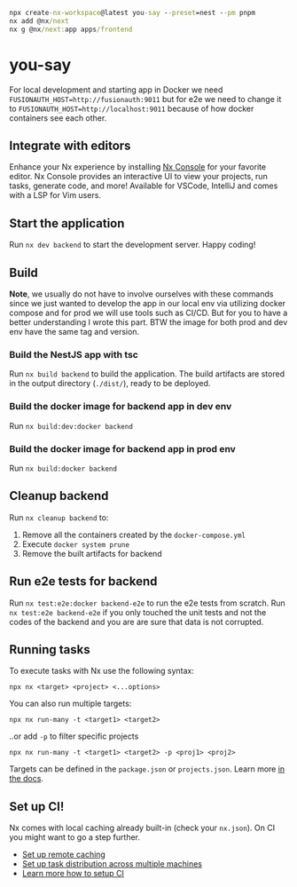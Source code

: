 ```cmd
npx create-nx-workspace@latest you-say --preset=nest --pm pnpm
nx add @nx/next
nx g @nx/next:app apps/frontend
```

# you-say

For local development and starting app in Docker we need `FUSIONAUTH_HOST=http://fusionauth:9011` but for e2e we need to change it to `FUSIONAUTH_HOST=http://localhost:9011` because of how docker containers see each other.

## Integrate with editors

Enhance your Nx experience by installing [Nx Console](https://nx.dev/nx-console) for your favorite editor. Nx Console
provides an interactive UI to view your projects, run tasks, generate code, and more! Available for VSCode, IntelliJ and
comes with a LSP for Vim users.

## Start the application

Run `nx dev backend` to start the development server. Happy coding!

## Build

**Note**, we usually do not have to involve ourselves with these commands since we just wanted to develop the app in our local env via utilizing docker compose and for prod we will use tools such as CI/CD. But for you to have a better understanding I wrote this part. BTW the image for both prod and dev env have the same tag and version.

### Build the NestJS app with tsc

Run `nx build backend` to build the application. The build artifacts are stored in the output directory (`./dist/`), ready to be deployed.

### Build the docker image for backend app in dev env

Run `nx build:dev:docker backend`

### Build the docker image for backend app in prod env

Run `nx build:docker backend`

## Cleanup backend

Run `nx cleanup backend` to:

1. Remove all the containers created by the `docker-compose.yml`
2. Execute `docker system prune`
3. Remove the built artifacts for backend

## Run e2e tests for backend

Run `nx test:e2e:docker backend-e2e` to run the e2e tests from scratch.
Run `nx test:e2e backend-e2e` if you only touched the unit tests and not the codes of the backend and you are are sure that data is not corrupted.

## Running tasks

To execute tasks with Nx use the following syntax:

```
npx nx <target> <project> <...options>
```

You can also run multiple targets:

```
npx nx run-many -t <target1> <target2>
```

..or add `-p` to filter specific projects

```
npx nx run-many -t <target1> <target2> -p <proj1> <proj2>
```

Targets can be defined in the `package.json` or `projects.json`. Learn more [in the docs](https://nx.dev/features/run-tasks).

## Set up CI!

Nx comes with local caching already built-in (check your `nx.json`). On CI you might want to go a step further.

- [Set up remote caching](https://nx.dev/features/share-your-cache)
- [Set up task distribution across multiple machines](https://nx.dev/nx-cloud/features/distribute-task-execution)
- [Learn more how to setup CI](https://nx.dev/recipes/ci)
